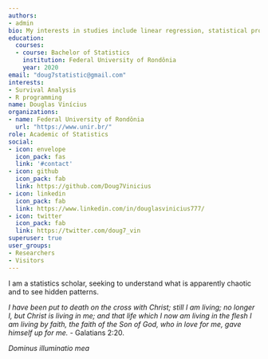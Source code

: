 ```yaml
---
authors:
- admin
bio: My interests in studies include linear regression, statistical probability programming in R.
education:
  courses:
  - course: Bachelor of Statistics
    institution: Federal University of Rondônia
    year: 2020
email: "doug7statistic@gmail.com"
interests:
- Survival Analysis
- R programming
name: Douglas Vinícius
organizations:
- name: Federal University of Rondônia
  url: "https://www.unir.br/"
role: Academic of Statistics
social:
- icon: envelope
  icon_pack: fas
  link: '#contact'
- icon: github
  icon_pack: fab
  link: https://github.com/Doug7Vinicius
- icon: linkedin
  icon_pack: fab
  link: https://www.linkedin.com/in/douglasvinicius777/
- icon: twitter
  icon_pack: fab
  link: https://twitter.com/doug7_vin
superuser: true
user_groups:
- Researchers
- Visitors
---
```



I am a statistics scholar, seeking to understand what is apparently chaotic and to see hidden patterns.

*I have been put to death on the cross with Christ; still I am living; no longer I, but Christ is living in me; and that life which I now am living in the flesh I am living by faith, the faith of the Son of God, who in love for me, gave himself up for me.* - Galatians 2:20.

*Dominus illuminatio mea*
